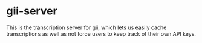 # gii-server

This is the transcription server for gii, which lets us easily cache transcriptions as well as not force users to keep track of their own API keys.
